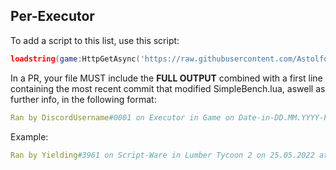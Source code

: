 ## Per-Executor

To add a script to this list, use this script:

```lua
loadstring(game:HttpGetAsync('https://raw.githubusercontent.com/AstolfoBrew/SimpleBench/main/RBXExecutorLoader.lua'))({['RBXWaitAfterRun'] = true;['Branch'] = 'main';['Iterations'] = 128;});
```

In a PR, your file MUST include the **FULL OUTPUT** combined with a first line containing the most recent commit that modified SimpleBench.lua, aswell as further info, in the following format:

```yml
Ran by DiscordUsername#0001 on Executor in Game on Date-in-DD.MM.YYYY-Format at Time-In-12h-Format Timezone on version Script-Version (Commit-Hash)
```

Example:

```yml
Ran by Yielding#3961 on Script-Ware in Lumber Tycoon 2 on 25.05.2022 at 1:55PM CEST on version 1.1.2-DEV (bcc942f784beea7f939c60729eb0686ea4987b4c)
```
